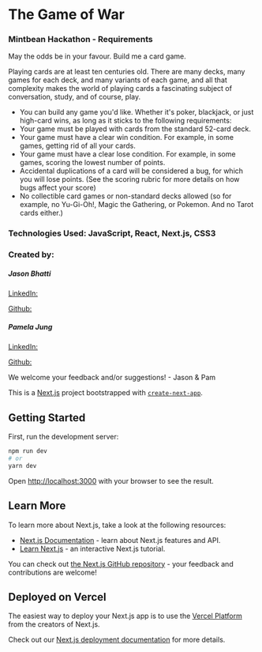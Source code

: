 # The Game of War
### Mintbean Hackathon - Requirements
May the odds be in your favour. Build me a card game.

Playing cards are at least ten centuries old. There are many decks, many games for each deck, and many variants of each game, and all that complexity makes the world of playing cards a fascinating subject of conversation, study, and of course, play.

- You can build any game you'd like. Whether it's poker, blackjack, or just high-card wins, as long as it sticks to the following requirements:
- Your game must be played with cards from the standard 52-card deck.
- Your game must have a clear win condition. For example, in some games, getting rid of all your cards.
- Your game must have a clear lose condition. For example, in some games, scoring the lowest number of points.
- Accidental duplications of a card will be considered a bug, for which you will lose points. (See the scoring rubric for more details on how bugs affect your score)
- No collectible card games or non-standard decks allowed (so for example, no Yu-Gi-Oh!, Magic the Gathering, or Pokemon. And no Tarot cards either.)

### Technologies Used: JavaScript, React, Next.js, CSS3

### Created by:
##### Jason Bhatti
[LinkedIn:](https://www.linkedin.com/in/jasonbhatti/)

[Github:](https://github.com/bhattibytes)

##### Pamela Jung
[LinkedIn:](https://www.linkedin.com/in/pamjung/)

[Github:](https://github.com/pamify)

We welcome your feedback and/or suggestions! - Jason & Pam

This is a [Next.js](https://nextjs.org/) project bootstrapped with [`create-next-app`](https://github.com/vercel/next.js/tree/canary/packages/create-next-app).

## Getting Started

First, run the development server:

```bash
npm run dev
# or
yarn dev
```

Open [http://localhost:3000](http://localhost:3000) with your browser to see the result.

## Learn More

To learn more about Next.js, take a look at the following resources:

- [Next.js Documentation](https://nextjs.org/docs) - learn about Next.js features and API.
- [Learn Next.js](https://nextjs.org/learn) - an interactive Next.js tutorial.

You can check out [the Next.js GitHub repository](https://github.com/vercel/next.js/) - your feedback and contributions are welcome!

## Deployed on Vercel

The easiest way to deploy your Next.js app is to use the [Vercel Platform](https://vercel.com/new?utm_medium=default-template&filter=next.js&utm_source=create-next-app&utm_campaign=create-next-app-readme) from the creators of Next.js.

Check out our [Next.js deployment documentation](https://nextjs.org/docs/deployment) for more details.
